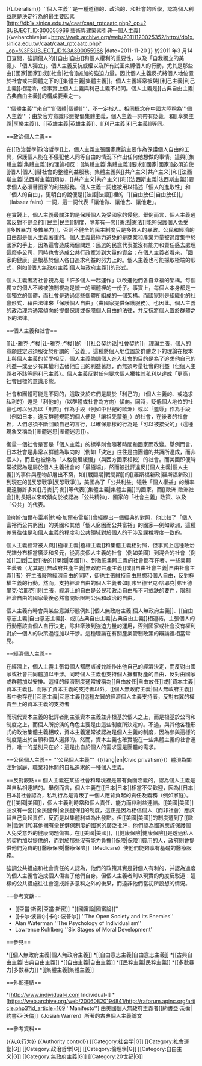 {{Liberalism}}
'''個人主義'''是一種道德的、政治的、和社會的哲學，認為個人利益應是決定行為的最主要因素<ref>[http://db1x.sinica.edu.tw/caat/caat_rptcaatc.php?_op=?SUBJECT_ID:300055966 藝術與建築索引典—個人主義] {{webarchive|url=https://web.archive.org/web/20111120025352/http://db1x.sinica.edu.tw/caat/caat_rptcaatc.php?_op=%3FSUBJECT_ID%3A300055966 |date=2011-11-20 }} 於2011 年3 月14 日查閱</ref>，強調個人的[[自由|自由]]和個人權利的重要性，以及「自我獨立的美德」、「個人獨立」。個人主義反抗威權以及所有試圖束縛個人的行動，尤其是那些由[[國家|國家]]或[[社會|社會]]施加的強迫力量。因此個人主義反抗將個人地位置於社會或共同體之下的[[集體主義|集體主義]]。個人主義經常被與[[利己主義|利己主義]]相混淆，但事實上個人主義與利己主義不相同。個人主義是[[古典自由主義|古典自由主義]]的構成要素之一。

'''個體主義'''來自'''[[個體|個體]]'''，不一定指人。相同概念在中國大陸稱為'''個人主義'''；由於官方意識形態提倡集體主義，個人主義一詞帶有貶義，和[[享樂主義|享樂主義]]、[[英雄主義|英雄主義]]、[[利己主義|利己主義]]等同。

==政治個人主義==

在[[政治哲學|政治哲學]]上，個人主義主張國家應該主要作為保護個人自由的工具，保護個人能在不侵犯他人同等自由的情況下作出任何他想做的事情。這與[[集體主義|集體主義]]的理論相反：[[集體主義|集體主義]]要求[[國家|國家]]必須迫使[[個人|個人]]替社會的整體利益服務。集體主義與[[共产主义|共产主义]]和[[法西斯主義|法西斯主義]]類似，[[共产主义|共产主义]]和[[法西斯主義|法西斯主義]]要求個人必須替國家的利益服務。個人主義一詞也被用以描述「個人的進取性」和「個人的自由」，更明白的說便是[[法語|法語]]裡的「[[自由放任|自由放任]]」（laissez faire）一詞，這一詞代表「讓他做、讓他去、讓他走」。

在實踐上，個人主義最關注的是保護個人免受國家的侵犯。舉例而言，個人主義通常反對不健全的[[民主|民主]]制度，除非有一套[[憲法|憲法]]能夠保護個人免受[[多數暴力|多數暴力]]，否则不健全的民主制度只是多数人的暴政。公民和經濟的自由都是個人主義著重的。個人主義最極力避免的是商業和產業力量被過度集中於國家的手上，因為這會造成兩個問題：民選的民意代表並沒有能力和責任感去處理這麼多公司，同時也會造成公共行政牽涉到大量的資金；在個人主義者看來，「國家的健康」是根基於個人各自追求利益的努力上的。個人主義也可能採取極端的形式，例如[[個人無政府主義|個人無政府主義]]的形式。

個人主義者將社會視為是「許多個人一起運作」以改進他們各自幸福的架構。每個獨立的個人不該被強制視為是統一的團體裡的一份子。事實上，每個人本身都是一個獨立的個體，而社會是透過這些個體所組成的一個架構。而國家則是組織化的社會形式，藉由法律來「保護個人自由」（由國家提供保護服務）。也因此，個人主義的政治理念通常傾向於提倡保護或保障個人自由的法律，并反抗將個人置於群體之下的法律。

==個人主義和社會==

[[让-雅克·卢梭|让-雅克·卢梭]]的「[[社会契约论|社會契約]]」理論主張，個人的意願註定必須服從於所謂的「公義」。這種將個人地位置於群體之下的理論在根本上與個人主義的哲學相反，個人主義強調個人進入社會的目的是為了追求他自己的利益—或至少有其權利去替他自己的利益著想，而無須考量社會的利益（但個人主義者不該等同利己主義）。個人主義反對任何要求個人犧牲其私利以達成「更高」社會目標的意識形態。

社會和團體可能是不同的，這取決於它們是屬於「利己的」（個人主義的、或追求私利的）還是「利他的」（以群體或社會為方向）傾向。同時，貶低個人地位的社會也可以分為以「刑罰」作為手段（例如中世紀的歐洲）或以「羞辱」作為手段（例如日本，違反群體規範的個人便是「讓祖先蒙羞」）的社會，在後者的社會裡，人們必須不斷回顧自己的言行，以確保那樣的行為是「可以被接受的」（這種現象又稱為[[團體迷思|團體迷思]]）。

衡量一個社會是否是「個人主義」的標準則會隨著時間和國家而改變。舉例而言，日本社會是非常以群體為取向的（例如「決定」往往是由團體的共識所達成，而非個人），而且也被稱為「人格發展緩慢」（與西方國家相較）的社會。而美國即便時常被認為是屬於個人主義社會的「最極端」，然而被批評違反[[個人主義|個人主義]]的事件與產物卻層出不窮，如[[戰間期|戰間期]]的[[羅斯福新政|羅斯福新政]]到現在的[[反恐戰爭|反恐戰爭]]，美國為了「公共利益」犧牲「個人權益」的頻率更遠勝許多如[[丹麥|丹麥]]等代表[[集體主義|集體主義]]的國家。而[[歐洲|歐洲社會]]則長期以來較傾向於被認為「公共精神」、國家的「社會主義」政策、以及「公共」的代表。

[[約翰·加爾布雷斯|約翰·加爾布雷斯]]曾經提出一個經典的對照，他比較了「個人富裕而公共窮困」的美國和其他「個人窮困而公共富裕」的國家—例如歐洲，這種差異往往是和個人主義的程度和公共領域對於個人的干涉及課稅程度一致的。

個人主義經常被人與[[極權主義|極權主義]]和集體主義相對照，但事實上這種政治光譜分布相當廣泛和多元，從高度個人主義的社會（例如美國）到混合的社會（例如[[二戰|二戰]]後的[[英國|英國]]）、到徹底集體主義的社會都存在著。一些集體主義者（尤其是[[無政府共產主義|無政府共產主義]]或[[自由社會主義|自由社會主義]]者）在主張廢除經濟自由的同時，卻也主張維持自由思想和個人自由，反對極權主義的行動。然而，支持經濟自由的個人主義者如[[弗里德里克·哈耶克|弗里德里克·哈耶克]]則主張，經濟上的自由是公民和政治自由所不可或缺的要件，限制經濟自由的國家最後必然會開始限制公民和政治的自由。

個人主義有時會與某些意識形態例如[[個人無政府主義|個人無政府主義]]、[[自由意志主義|自由意志主義]]、或[[古典自由主義|古典自由主義]]相連結，主張個人的行動應該由個人自行決定，除非牽涉到強迫力量的運用，否則國家或社會沒有權利對於一個人的決策過程加以干涉。這種理論在有關產業管制政策的辯論裡相當常見。

==經濟個人主義==

在經濟上，個人主義主張每個人都應該被允許作出他自己的經濟決定，而反對由國家或社會共同體加以干涉。同時個人主義也支持個人擁有財產的自由，反對由國家或群體加以安排。這樣的經濟制度通常被稱為[[自由放任|自由放任]]或[[資本主義|資本主義]]。而除了資本主義的支持者以外，[[個人無政府主義|個人無政府主義]]者中也存在[[互惠主義|互惠主義]]這種左翼的經濟個人主義支持者，反對右翼的權貴至上的資本主義的支持者

而現代資本主義的批評者則主張資本主義並非根基於個人之上，而是根基於公司和制度之上，而個人所扮演的角色主要是由這些制度所決定的。不過，與其他各種形式的政治集體主義相較，資本主義通常被認為是個人主義的制度，因為參與這樣的制度是出於自願和個人選擇的。然而，資本主義也確實能在一些集體主義的社會運行，唯一的差別只在於：這是出自於個人的需求還是團體的需求。

==公民個人主義==
'''公民個人主義'''（{{lang|en|Civic privatism}}）體現為關注對家庭、職業和休閒的自私追求的一種個人主義。

==反對觀點==
個人主義在某些社會和環境裡是帶有負面涵義的，認為個人主義是與自私相連結的。舉例而言，個人主義在[[日本|日本]]相當不受歡迎，因為[[日本|日本]]社會認為，私利行為是背叛了一個人應背負起的責任及義務（例如家庭）。在[[美國|美國]]，個人主義則時常和個人責任、能力而非利益連結。[[美國|美國]]並沒有一套[[全民健保|全民健保]]的制度，這正是因為相信個人（而非社會）應該替自己負起責任，反而是以集體利益為出發點。但[[美國|美國]]的制度遭到了[[歐洲|歐洲]]和其他擁有全民健保制度的國家的廣泛批評，他們認為國家應該保護個人免受意外的健康問題傷害。在[[美國|美國]]，[[健康保險|健康保險]]是透過私人的契約加以提供的，而對於那些沒有能力負擔[[保險|保險]]費用的人，政府則會提供他們免費的[[醫療保險|醫療保險]]（Medicare）使他們能夠享有基礎的醫療服務。

強調公共措施和社會責任的人認為，他們的政策其實是對個人有利的，并認為過度的個人主義會造成個人傷害了他們自身。但個人主義者則以現實的角度反駁道：這樣的公共措施往往會造成許多意料之外的後果，而遠非他們當初所設想的情況。

==參考文獻==

* [[亞當·斯密|亞當·斯密]] ''[[國富論|國富論]]''
* [[卡尔·波普尔|卡尔·波普尔]] ''The Open Society and Its Enemies''
* Alan Waterman ''The Psychology of Individualism''
* Lawrence Kohlberg ''Six Stages of Moral Development''

==參見==

*[[個人無政府主義|個人無政府主義]]
*[[自由意志主義|自由意志主義]]
*[[古典自由主義|古典自由主義]]
*[[自由主義|自由主義]]
*[[民粹主義|民粹主義]]
*[[多數暴力|多數暴力]]
*[[集體主義|集體主義]]

==外部連結==

*[http://www.individual-i.com Individual-I]
*[https://web.archive.org/web/20060820194841/http://raforum.apinc.org/article.php3?id_article=169 ''Manifesto''] 由美國個人無政府主義者[[約書亞·沃倫|約書亞·沃倫]]（Josiah Warren）所著的古典個人主義論文

==參考資料==
<references />

{{从众行为}}
{{Authority control}}
[[Category:社会学|G]]
[[Category:社會運動|G]]
[[Category:政治哲學|G]]
[[Category:倫理學|G]]
[[Category:自由主义|G]]
[[Category:無政府主義|G]]
[[Category:20世纪|G]]
